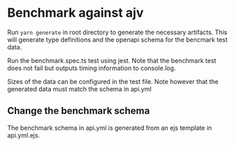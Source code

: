# Benchmark against ajv

Run `yarn generate` in root directory to generate the necessary artifacts. This will generate type definitions and the
openapi schema for the bencmark test data.

Run the benchmark.spec.ts test using jest. Note that the benchmark test does not fail but outputs timing information to
console.log.

Sizes of the data can be configured in the test file. Note however that the generated data must match the schema in
api.yml

## Change the benchmark schema

The benchmark schema in api.yml is generated from an ejs template in api.yml.ejs.

